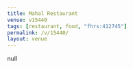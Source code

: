 ```yaml
---
title: Mahal Restaurant
venue: v15440
tags: [restaurant, food, "fhrs:412745"]
permalink: /v/15440/
layout: venue
---
```

null